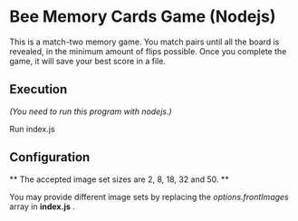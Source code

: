 # Bee Memory Cards Game (Nodejs)

This is a match-two memory game. You match pairs until all the board is revealed, in the minimum amount of flips possible. Once you complete the game, it will save your best score in a file.

## Execution
*(You need to run this program with nodejs.)*
 
Run index.js

## Configuration

** The accepted image set sizes are 2, 8, 18, 32 and 50. **

You may provide different image sets by replacing the *options.frontImages* array in **index.js** .